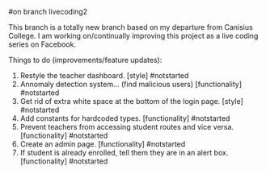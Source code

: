 #on branch livecoding2

This branch is a totally new branch based on my departure from Canisius College. I am working on/continually improving this project as a live coding series on Facebook.

Things to do (improvements/feature updates):

1. Restyle the teacher dashboard. [style] #notstarted
2. Annomaly detection system... (find malicious users) [functionality] #notstarted
3. Get rid of extra white space at the bottom of the login page. [style] #notstarted
4. Add constants for hardcoded types. [functionality] #notstarted
5. Prevent teachers from accessing student routes and vice versa. [functionality] #notstarted
6. Create an admin page. [functionality] #notstarted
7. If student is already enrolled, tell them they are in an alert box. [functionality] #notstarted

